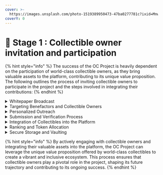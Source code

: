 ```yaml
---
cover: >-
  https://images.unsplash.com/photo-1519389950473-47ba0277781c?ixid=MnwxMjA3fDB8MHxwaG90by1wYWdlfHx8fGVufDB8fHx8&ixlib=rb-1.2.1&auto=format&fit=crop&w=2970&q=80
coverY: 0
---
```


# 👋 Stage 1 : Collectible owner invitation and participation

{% hint style="info" %}
The success of the OC Project is heavily dependent on the participation of world-class collectible owners, as they bring valuable assets to the platform, contributing to its unique value proposition. The following outlines the process of inviting collectible owners to participate in the project and the steps involved in integrating their contributions:
{% endhint %}

<details>

<summary>Whitepaper Broadcast</summary>

The OC Project will initiate the collectible owner invitation process by broadcasting the project's whitepaper to a wide audience of potential participants. This document will provide a comprehensive overview of the project, its goals, and the unique benefits offered to collectible owners who choose to participate.

</details>

<details>

<summary>Targeting Benefactors and Collectible Owners</summary>

The project will specifically target benevolent benefactors and owners of world-class collectibles, inviting them to donate their precious assets to form the fundamental building blocks of the platform. The goal is to collect a diverse range of 1,000 world-class collectibles that represent the pinnacle of cultural, historical, and artistic significance.

</details>

<details>

<summary>Personalized Outreach</summary>

In addition to the whitepaper broadcast, the project team may also engage in personalized outreach to potential participants, ensuring that collectible owners are fully informed about the project and its potential impact on the preservation and appreciation of their assets.

</details>

<details>

<summary>Submission and Verification Process</summary>

Interested collectible owners will be asked to submit detailed information about their collectibles, including provenance, appraisals, and any other relevant documentation that can attest to the authenticity and value of the assets. The project team will carefully review and verify these submissions, ensuring that only legitimate and valuable collectibles are included in the platform.

</details>

<details>

<summary>Integration of Collectibles into the Platform</summary>

Once a collectible has been accepted for participation in the project, it will be assigned a unique identifier and integrated into the platform as a main block. The main block will be linked to 10 million mini-blocks, which will serve as the mining units for generating OC tokens. The collectible owner will also be vested with 50% of the OC tokens allocated to the main block over a period of 24 months.

</details>

<details>

<summary>Ranking and Token Allocation</summary>

As mentioned previously, the 1,000 collectibles integrated into the platform will be ranked according to a weighted scoring system. This ranking will determine the allocation of OC tokens to each main block, with higher-ranked collectibles receiving a larger share of tokens.

</details>

<details>

<summary>Secure Storage and Vaulting</summary>

To ensure the safety and security of the collectibles, they will be locked into a secure transit vault (STV) once the ranking and allocation process is completed. This secure storage solution ensures the preservation and protection of the valuable assets while they form the basis of the OC Project ecosystem.

</details>

{% hint style="info" %}
By actively engaging with collectible owners and integrating their valuable assets into the platform, the OC Project can leverage the unique value proposition offered by world-class collectibles to create a vibrant and inclusive ecosystem. This process ensures that collectible owners play a pivotal role in the project, shaping its future trajectory and contributing to its ongoing success.
{% endhint %}
